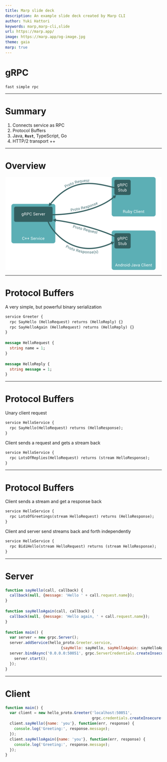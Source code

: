 ```yaml
---
title: Marp slide deck
description: An example slide deck created by Marp CLI
author: Yuki Hattori
keywords: marp,marp-cli,slide
url: https://marp.app/
image: https://marp.app/og-image.jpg
theme: gaia
marp: true
---
```

<!-- _class: lead -->
# gRPC

`fast simple rpc`

---

# Summary

1. Connects service as RPC
2. Protocol Buffers
3. Java, **`Rust`**, TypeScript, Go
4. HTTP/2 transport ++

---

# Overview

![](./../img/landing-2.svg)

---

# Protocol Buffers

A very simple, but powerful binary serialization 

```protobuf
service Greeter {
  rpc SayHello (HelloRequest) returns (HelloReply) {}
  rpc SayHelloAgain (HelloRequest) returns (HelloReply) {}
}

message HelloRequest {
  string name = 1;
}

message HelloReply {
  string message = 1;
}
```

---

# Protocol Buffers

Unary client request

```protobuf
service HelloService {
  rpc SayHello(HelloRequest) returns (HelloResponse);
}
```

Client sends a request and gets a stream back
```protobuf
service HelloService {
  rpc LotsOfReplies(HelloRequest) returns (stream HelloResponse);
}
```

---

# Protocol Buffers

Client sends a stream and get a response back
```protobuf
service HelloService {
  rpc LotsOfGreetings(stream HelloRequest) returns (HelloResponse);
}
```

Client and server send streams back and forth independently
```protobuf
service HelloService {
  rpc BidiHello(stream HelloRequest) returns (stream HelloResponse);
}
```

---

# Server


```javascript
function sayHello(call, callback) {
  callback(null, {message: 'Hello ' + call.request.name});
}

function sayHelloAgain(call, callback) {
  callback(null, {message: 'Hello again, ' + call.request.name});
}

function main() {
  var server = new grpc.Server();
  server.addService(hello_proto.Greeter.service,
                         {sayHello: sayHello, sayHelloAgain: sayHelloAgain});
  server.bindAsync('0.0.0.0:50051', grpc.ServerCredentials.createInsecure(), () => {
    server.start();
  });
}
```

---

# Client

```javascript
function main() {
  var client = new hello_proto.Greeter('localhost:50051',
                                       grpc.credentials.createInsecure());
  client.sayHello({name: 'you'}, function(err, response) {
    console.log('Greeting:', response.message);
  });
  client.sayHelloAgain({name: 'you'}, function(err, response) {
    console.log('Greeting:', response.message);
  });
}
```